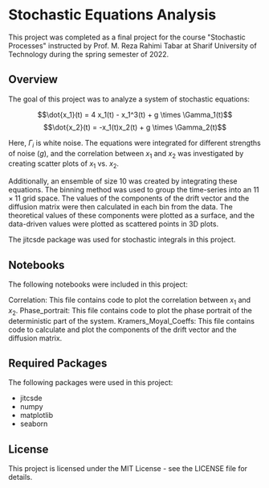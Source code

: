 # Stochastic Equations Analysis

This project was completed as a final project for the course "Stochastic Processes" instructed by Prof. M. Reza Rahimi Tabar at Sharif University of Technology during the spring semester of 2022.

## Overview

The goal of this project was to analyze a system of stochastic equations:

$$\dot{x_1}(t) = 4 x_1(t) - x_1^3(t) + g \times \Gamma_1(t)$$
$$\dot{x_2}(t) = -x_1(t)x_2(t) + g \times \Gamma_2(t)$$

Here, $\Gamma_i$ is white noise. The equations were integrated for different strengths of noise ($g$), and the correlation between $x_1$ and $x_2$ was investigated by creating scatter plots of $x_1$ vs. $x_2$.

Additionally, an ensemble of size $10$ was created by integrating these equations. The binning method was used to group the time-series into an $11 \times 11$ grid space. The values of the components of the drift vector and the diffusion matrix were then calculated in each bin from the data. The theoretical values of these components were plotted as a surface, and the data-driven values were plotted as scattered points in 3D plots.

The jitcsde package was used for stochastic integrals in this project.

## Notebooks

The following notebooks were included in this project:

Correlation: This file contains code to plot the correlation between $x_1$ and $x_2$.
Phase_portrait: This file contains code to plot the phase portrait of the deterministic part of the system.
Kramers_Moyal_Coeffs: This file contains code to calculate and plot the components of the drift vector and the diffusion matrix.

## Required Packages

The following packages were used in this project:

* jitcsde
* numpy
* matplotlib
* seaborn

## License

This project is licensed under the MIT License - see the LICENSE file for details.

